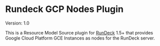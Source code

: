 Rundeck GCP Nodes Plugin
========================

Version: 1.0

This is a Resource Model Source plugin for [RunDeck][] 1.5+ that provides
Google Cloud Platform GCE Instances as nodes for the RunDeck server.

[RunDeck]: http://rundeck.org


